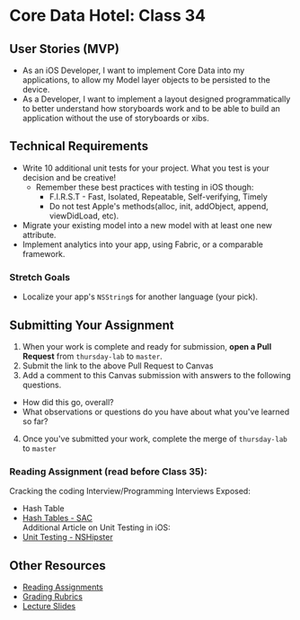 # Core Data Hotel: Class 34  

## User Stories (MVP)  
- As an iOS Developer, I want to implement Core Data into my applications, to allow my Model layer objects to be persisted to the device.  
- As a Developer, I want to implement a layout designed programmatically to better understand how storyboards work and to be able to build an application without the use of storyboards or xibs.  

## Technical Requirements  
* Write 10 additional unit tests for your project. What you test is your decision and be creative!  
  * Remember these best practices with testing in iOS though:  
    * F.I.R.S.T - Fast, Isolated, Repeatable, Self-verifying, Timely  
    * Do not test Apple's methods(alloc, init, addObject, append, viewDidLoad, etc).  
* Migrate your existing model into a new model with at least one new attribute.  
* Implement analytics into your app, using Fabric, or a comparable framework.  

### Stretch Goals  
* Localize your app's `NSString`s for another language (your pick).  

## Submitting Your Assignment  

1. When your work is complete and ready for submission, **open a Pull Request** from `thursday-lab` to `master`.  
2. Submit the link to the above Pull Request to Canvas  
3. Add a comment to this Canvas submission with answers to the following questions.  
  - How did this go, overall?  
  - What observations or questions do you have about what you've learned so far?  
4. Once you've submitted your work, complete the merge of `thursday-lab` to `master`  

### Reading Assignment (read **before** Class 35):  
Cracking the coding Interview/Programming Interviews Exposed:  
  * Hash Table  
  * [Hash Tables - SAC](https://github.com/raywenderlich/swift-algorithm-club/tree/master/Hash%20Table)  
Additional Article on Unit Testing in iOS:  
* [Unit Testing - NSHipster](http://nshipster.com/unit-testing/)  

## Other Resources  
* [Reading Assignments](../../Resources/ra-grading-standard/)  
* [Grading Rubrics](../../Resources/)  
* [Lecture Slides](https://www.icloud.com/keynote/000HqA1mWLR1e_kcZQL54EAeQ#Week8_Day4)  
